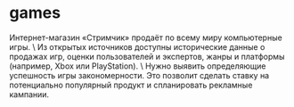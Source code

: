 # games

Интернет-магазин «Стримчик» продаёт по всему миру компьютерные игры. \ Из открытых источников доступны исторические данные о продажах игр, оценки пользователей и экспертов, жанры и платформы (например, Xbox или PlayStation). \ Нужно выявить определяющие успешность игры закономерности. Это позволит сделать ставку на потенциально популярный продукт и спланировать рекламные кампании.
